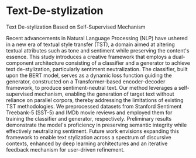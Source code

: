 # Text-De-stylization
Text De-stylization Based on Self-Supervised Mechanism

Recent advancements in Natural Language Processing (NLP) have ushered in a new era of textual style transfer (TST), a domain aimed at altering textual attributes such as tone and sentiment while preserving the content's essence. This study introduces a creative framework that employs a dual-component architecture consisting of a classifier and a generator to achieve text de-stylization, particularly sentiment neutralization. The classifier, built upon the BERT model, serves as a dynamic loss function guiding the generator, constructed on a Transformer-based encoder-decoder framework, to produce sentiment-neutral text. Our method leverages a self-supervised mechanism, enabling the generation of target text without reliance on parallel corpora, thereby addressing the limitations of existing TST methodologies. We preprocessed datasets from Stanford Sentiment Treebank-5 (SST-5) and IMDb movie reviews and employed them for training the classifier and generator, respectively. Preliminary results demonstrate the model's proficiency in preserving semantic integrity while effectively neutralizing sentiment. Future work envisions expanding this framework to enable text stylization across a spectrum of discursive contexts, enhanced by deep learning architectures and an iterative feedback mechanism for user-driven refinement.
